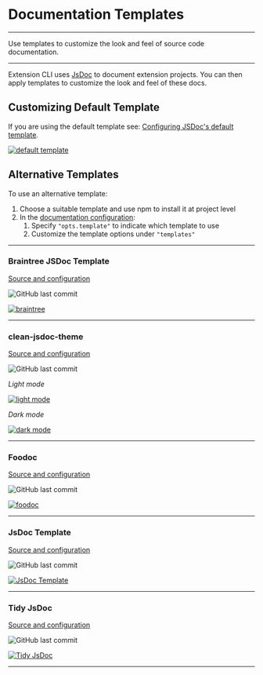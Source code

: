 # Documentation Templates

* * *

<p class='page-intro'>Use templates to customize the look and feel of 
source code documentation.</p>

* * *

Extension CLI uses [JsDoc](https://jsdoc.app) to document extension projects.
You can then apply templates to customize the look and feel of these docs.

## Customizing Default Template

If you are using the default template see: [Configuring JSDoc's default template](https://jsdoc.app/about-configuring-default-template.html).

<a href="https://jsdoc.app/about-configuring-default-template.html" 
   class="preview" target="_blank" rel="noreferrer nofollow">
  <span class="bar">
      <span class="red"></span>
      <span class="yellow"></span>
      <span class="green"></span>
  </span><img src="/assets/images/jsdoc-default.jpg" alt="default template"/>
</a>

## Alternative Templates

To use an alternative template:

1. Choose a suitable template and use npm to install it at project level
2. In the [documentation configuration](/05-xt-docs/#default-configuration):
    1. Specify `"opts.template"` to indicate which template to use    
    2. Customize the template options under `"templates"` 

* * *

### Braintree JSDoc Template

[Source and configuration](https://github.com/braintree/jsdoc-template)

![GitHub last commit](https://img.shields.io/github/last-commit/braintree/jsdoc-template)

<a href="https://github.com/braintree/jsdoc-template" 
   class="preview" target="_blank" rel="noreferrer nofollow">
  <span class="bar">
      <span class="red"></span>
      <span class="yellow"></span>
      <span class="green"></span>
  </span><img src="/assets/images/braintree.jpg" alt="braintree"/>
</a>

* * *

### clean-jsdoc-theme

[Source and configuration](https://github.com/ankitskvmdam/clean-jsdoc-theme)

![GitHub last commit](https://img.shields.io/github/last-commit/ankitskvmdam/clean-jsdoc-theme)

_Light mode_

<a href="https://github.com/ankitskvmdam/clean-jsdoc-theme" 
   class="preview" target="_blank" rel="noreferrer nofollow">
  <span class="bar">
      <span class="red"></span>
      <span class="yellow"></span>
      <span class="green"></span>
  </span><img src="/assets/images/clean-jsdoc-light.jpg" alt="light mode"/>
</a>

_Dark mode_

<a href="https://github.com/ankitskvmdam/clean-jsdoc-theme" 
   class="preview" target="_blank" rel="noreferrer nofollow">
  <span class="bar">
      <span class="red"></span>
      <span class="yellow"></span>
      <span class="green"></span>
  </span><img src="/assets/images/clean-jsdoc-dark.jpg" alt="dark mode"/>
</a>

* * *

### Foodoc

[Source and configuration](https://github.com/steveush/foodoc)

![GitHub last commit](https://img.shields.io/github/last-commit/steveush/foodoc)


<a href="https://github.com/steveush/foodoc" 
   class="preview" target="_blank" rel="noreferrer nofollow">
  <span class="bar">
      <span class="red"></span>
      <span class="yellow"></span>
      <span class="green"></span>
  </span><img src="/assets/images/foodoc.jpg" alt="foodoc"/>
</a>

* * *

### JsDoc Template

[Source and configuration](https://github.com/AlexisPuga/jsdoc-template)

![GitHub last commit](https://img.shields.io/github/last-commit/AlexisPuga/jsdoc-template)

<a href="https://github.com/AlexisPuga/jsdoc-template" 
   class="preview" target="_blank" rel="noreferrer nofollow">
  <span class="bar">
      <span class="red"></span>
      <span class="yellow"></span>
      <span class="green"></span>
  </span><img src="/assets/images/jsdoc-template.jpg" alt="JsDoc Template"/>
</a>

* * *

### Tidy JsDoc

[Source and configuration](https://github.com/julie-ng/tidy-jsdoc)

![GitHub last commit](https://img.shields.io/github/last-commit/julie-ng/tidy-jsdoc)

<a href="https://github.com/julie-ng/tidy-jsdoc" 
   class="preview" target="_blank" rel="noreferrer nofollow">
  <span class="bar">
      <span class="red"></span>
      <span class="yellow"></span>
      <span class="green"></span>
  </span><img src="/assets/images/tidy-jsdoc.jpg" alt="Tidy JsDoc"/>
</a>

* * *

<!-- style the preview views -->
<style>
article a.preview {
  display: block;
  margin: 2rem auto;
  width:1000px; max-width: calc(100% - 42px); 
  box-shadow: 0 12px 42px rgba(0,0,0,.22), 0 4px 6px rgba(0,0,0,0.4);
  border-radius: 4px;
  overflow: hidden;
  position: relative;
}
article a.preview img{
  width: 100%;
  background: #222;
  display: block;
  position: relative;
  margin:0;
}
article a.preview .bar{
  padding:10px 12px; width:100%;
  background: #e4e4e4;
  position: relative;
  display: flex;
  flex-direction: row;
  justify-content: flex-start;
  margin:0;
}
article a.preview .bar > span{
  height: 10px; width:10px;
  border-radius: 50%;
  background: #9997;
  margin-right: 8px;
}
article a.preview .bar .red{
    background:#FF5952;
}
article a.preview .bar .yellow{
    background:#E6C029;
}
article a.preview .bar .green{
    background:#54C22B;
}
</style>
